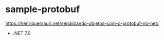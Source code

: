 # sample-protobuf

https://henriquemauri.net/serializando-objetos-com-o-protobuf-no-net/

- .NET 7.0
